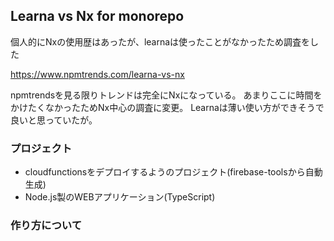 ## Learna vs Nx for monorepo

個人的にNxの使用歴はあったが、learnaは使ったことがなかったため調査をした

https://www.npmtrends.com/learna-vs-nx

npmtrendsを見る限りトレンドは完全にNxになっている。
あまりここに時間をかけたくなかったためNx中心の調査に変更。
Learnaは薄い使い方ができそうで良いと思っていたが。


### プロジェクト

- cloudfunctionsをデプロイするようのプロジェクト(firebase-toolsから自動生成)
- Node.js製のWEBアプリケーション(TypeScript)

### 作り方について

